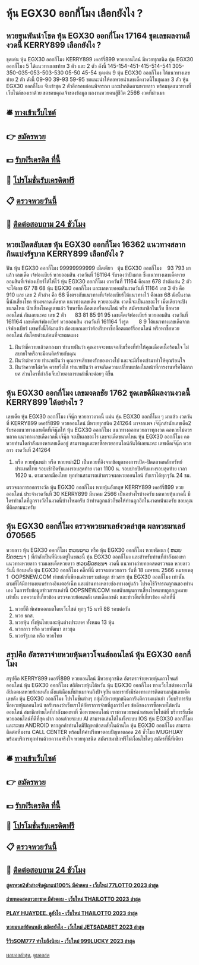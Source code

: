 # หุ้น EGX30 ออกกี่โมง เลือกยังไง ?
## หวยขุนพันนำโชค หุ้น EGX30 ออกกี่โมง 17164 ชุดเลขผลงานดีงวดนี้ KERRY899 เลือกยังไง ?
ชุดเด่น หุ้น EGX30 ออกกี่โมง KERRY899 เคอร์รี่899 หวยออนไลน์ มีหวยทุกชนิด หุ้น EGX30 ออกกี่โมง 5 ได้แนวทางเลขท้าย 3 ตัว และ 2 ตัว ดังนี้
145-154-451-415-514-541
305-350-035-053-503-530
05-50
45-54
ชุดเด่น 9 หุ้น EGX30 ออกกี่โมง ได้แนวทางเลขท้าย 2 ตัว ดังนี้
09-90
39-93
59-95
ขอแนะนำให้คอหวยนำเลขเด็ดงวดนี้ในชุดเลข 3 ตัว หุ้น EGX30 ออกกี่โมง จับเข้าชุด 2 ตัวอีกรอบก่อนพิจารณา และฝากติดตามหวยลาว พร้อมชุดแนวทางที่เว็บไซต์ของเราด้วย
ขอขอบคุณเจ้าของข้อมูล
ผลงานหวยคนสู้ชีวิต 2566 งวดที่ผ่านมา

## 🛎 [ทางเข้าเว็บไซต์](https://bit.ly/3BG5bNw)
## 👉 [สมัครหวย](https://bit.ly/3BG5bNw)
## 💵 [รับฟรีเครดิต ที่นี้](https://bit.ly/3C3mvgS)
## 👑 [โปรโมชั่นรับเครดิตฟรี](https://bit.ly/3C3mvgS)
## 📋 [ตรวจหวยวันนี้](https://bit.ly/3C3mvgS)
## 📱 [ติดต่อสอบถาม 24 ชัวโมง](https://bit.ly/3C3mvgS)

## หวยเปิดตลับเลข หุ้น EGX30 ออกกี่โมง 16362 แนวทางสลากกินแบ่งรัฐบาล KERRY899 เลือกยังไง ?
ฟัน หุ้น EGX30 ออกกี่โมง 99999999999
เม็ดเดียว   หุ้น EGX30 ออกกี่โมง    93 793
มาแล้ว เลขเด็ด เจ้ฟองเบียร์ หวยออมสิน งวดวันที่ 161164 รับรองว่าปังมาก ซึ่งแนวทางเลขเด็ดหวยออมสินที่เจ้ฟองเบียร์ได้ให้ไว้ หุ้น EGX30 ออกกี่โมง งวดวันที่ 11164 คือเลข 678 ถ้าตัดเล่น 2 ตัว จะได้เลข 67 78 68 หุ้น EGX30 ออกกี่โมง และผลหวยออมสินงวดวันที่ 11164 เลข 3 ตัว คือ 910 และ เลข 2 ตัวล่าง คือ 68 ซึ่งตรงกับแนวทางที่เจ้ฟองเบียร์ให้แนวทางไว้ คือเลข 68 ดังนั้นงวดนี้นักเสี่ยงโชค ห้ามพลาดเด็ดขาด แนวทางเลขเด็ด หวยออมสิน งวดนี้จะเป็นเลขอะไร เม็ดเดียวจะปังขนาดไหน นักเสี่ยงโชคดูเลขแล้ว รีบหาซื้อ ล็อตเตอรี่ออนไลน์ หรือ สมัครสมาชิกในเว็บ ซื้อหวยออนไลน์ กันเลยนะคะ
เลข 2 ตัว      83 81 85 91 95
เลขเด็ดเจ้ฟองเบียร์ หวยออมสิน งวดวันที่ 161164
เลขเด็ดเจ้ฟองเบียร์ หวยออมสิน งวดวันที่ 161164
วิ่งรูด       8 9
ได้แนวทางเลขเด็ดจากเจ้ฟองเบียร์ เลขครั้งนี้ได้มาแล้ว ต้องบอกเลยว่าต้องรีบหาซื้อล็อตเตอร์รี่ออนไลน์ หรือหาซื้อหวยออนไลน์ กันโดยด่วนก่อนที่จะหมดแผง
1. ฝันว่าขี่ควายแล้วตกลงมา ทำนายฝันว่า คุณอาจจะพบเจอกับเรื่องที่ทำให้คุณเดือดเนื้อร้อนใจ ไม่สบายใจหรือจะมีคนคิดร้ายกับคุณ
2. ฝันว่าฆ่าควาย ทำนายฝันว่า คุณอาจเสียของรักของหวงไป และจะมีเรื่องเข้ามาทำให้คุณร้อนใจ
3. ฝันว่าควายไล่ขวิด ควายวิ่งไล่ ทำนายฝันว่า อาจเกิดความเปลี่ยนแปลงในหน้าที่การงานหรือได้ลาภยศ ส่วนใครที่กำลังเจ็บป่วยอาการเหล่านี้จะค่อยๆ ดีขึ้น

## หุ้น EGX30 ออกกี่โมง เลขมงคลชัย 1762 ชุดเลขดีมีผลงานงวดนี้ KERRY899 ได้อย่างไร ?
เลขเด็ด หุ้น EGX30 ออกกี่โมง เจ๊นุ๊ก หวยลาวงวดนี้ แม่น หุ้น EGX30 ออกกี่โมง ๆ มาแล้ว งวดวันที่ KERRY899 เคอร์รี่899 หวยออนไลน์ มีหวยทุกชนิด 241264 มาจากเพจ เจ๊นุ๊กสำนักเลขเด็ด2 รับรองแนวทางเลขเด็ดที่เจ๊นุ๊กให้ หุ้น EGX30 ออกกี่โมง แนวทางออกหวยลาวทุกงวด คอหวยไม่ควรพลาด แนวทางเลขเด็ดงวดนี้ เจ๊นุ๊ก จะเป็นเลขอะไร เลขจะเด็ดขนาดไหน หุ้น EGX30 ออกกี่โมง คอหวยท่านใดกำลังมองหาเลขเด็ดอยู่ สามารถดูและหาซื้อหวยออนไลน์กันได้เลยนะคะ
เลขเด็ดเจ๊นุ๊ก หวยลาว งวดวันที่ 241264
1. หรือ หวยหุ้นพม่า หรือ หวยพม่า2D เป็นหวยที่อิงจากข้อมูลของการเปิด-ปิดตลาดหลักทรัพย์ประเทศไทย รอบเช้าปิดรับแทงรอบสุดท้าย เวลา 1100 น. รอบบ่ายปิดรับแทงรอบสุดท้าย เวลา 1620 น. ตามเวลาเมืองไทย ทุกท่านสามารถเข้าตรวจผลหวยออนไลน์ กับเราได้ทุกๆวัน 24 ชม.

ตรวจผลการออกรางวัล หุ้น EGX30 ออกกี่โมง หวยหุ้นอังกฤษ KERRY899 เคอร์รี่899 หวยออนไลน์ ประจำงวดวันที่ 30 KERRY899 มีนาคม 2566
เป็นอย่างไรบ้างครับ ผลหวยหุ้นงวดนี้ มีใครท่านใดที่ถูกรางวัลในงวดนี้บ้างไหมครับ ถ้าท่านถูกแล้วก็ขอให้ท่านถูกอีกในงวดหน้่นะครับ ขอบคุณที่ติดตามนะครับ

## หุ้น EGX30 ออกกี่โมง ตรวจหวยมาเลย์งวดล่าสุด ผลหวยมาเลย์ 070565
หวยลาว หุ้น EGX30 ออกกี่โมง ຫວຍລາວ หรือ หุ้น EGX30 ออกกี่โมง หวยพัฒนา ( ຫວຍພັດທະນາ ) ที่กำลังเป็นที่นิยมอยู่ในขณะนี้ หุ้น EGX30 ออกกี่โมง และสำหรับท่านที่กำลังมองหา แนวทางหวยลาว รวมเลขเด็ดหวยลาว ຫວຍພັດທະນາ งวดนี้
 แนวทางถ่ายทอดสดตรวจผล หวยลาว วันนี้ ย้อนหลัง หุ้น EGX30 ออกกี่โมง คลิ๊กที่นี่ 
ตรวจผลหวยลาว วันที่ 18 เมษายน 2566
หมายเหตุ 1  OOPSNEW.COM ทำหน้าที่เพียงแค่รวบรวมข้อมูล ข่าวสาร หุ้น EGX30 ออกกี่โมง เท่านั้น ตามที่ได้มีการเผยแพร่ทางอินเตอร์เน็ท และผ่านทางหลายช่องทางอยู่แล้ว โปรดใช้วิจารณญาณของท่านเอง ในการรับข้อมูลข่าวสารเหล่านี้ OOPSNEW.COM ขอสนับสนุนการเสี่ยงโชคแบบถูกกฎหมายเท่านั้น
บทความที่เกี่ยวข้อง
ตรวจหวยย้อนหลัง เลขเด็ดเลขดัง และข่าวอื่นที่เกี่ยวข้อง คลิกที่นี่
1. หวยยี่กี พิเศษออกผลโดยเว็บไซต์ ทุกๆ 15 นาที 88 รอบต่อวัน
2. หวย ธกส.
3. หวยหุ้น ทั้งหุ้นไทยและหุ้นต่างประเทศ ทั้งหมด 13 หุ้น
4. หวยลาว หรือ หวยพัฒนา ลาวชุด
5. หวยรัฐบาล หรือ หวยไทย

## สรุปคือ อัตรตราจ่ายหวยหุ้นดาวโจนส์ออนไลน์ หุ้น EGX30 ออกกี่โมง
สรุปคือ KERRY899 เคอร์รี่899 หวยออนไลน์ มีหวยทุกชนิด อัตรตราจ่ายหวยหุ้นดาวโจนส์ออนไลน์ หุ้น EGX30 ออกกี่โมง สถิติหวยหุ้นไต้หวัน หุ้น EGX30 ออกกี่โมง ทางเว็บไซต์ของเราได้อัปเดตผลหวยย้อนหลัง ตั้งแต่เดือนที่ผ่านมาจนถึงปัจจุบัน และเรายังมีช่องทางการติดตามกลุ่มเลขเด็ดเลขดัง หุ้น EGX30 ออกกี่โมง โปรโมชั่นต่างๆ กลุ่มใบ้หวยทุกชนิดการันตีความแม่นยำ เว็บบริการรับ ซื้อหวยหุ้นออนไลน์ ขอรับรองว่าเว็บเราให้อัตราการจ่ายที่สูงกว่าใคร
ข้อดีของการซื้อหวยไต้หวันออนไลน์
สมาชิกท่านใดที่กำลังมองหาที่ ซื้อหวยออนไลน์ เราชาวหวยขอนำเสนอเว็บไซต์ที่ บริการรับซื้อหวยออนไลน์ที่ดีที่สุด ฝาก ถอนด้วยระบบ AI สามารถเล่นได้ในทั้งระบบ IOS หุ้น EGX30 ออกกี่โมง และระบบ ANDROID หากลูกค้าท่านใดมีปัญหาข้อสงสัยในด้านใด หุ้น EGX30 ออกกี่โมง สามารถติดต่อทีมงาน CALL CENTER พร้อมให้คำปรึกษาตอบปัญหาตลอด 24 ชั่วโมง MUGHUAY พร้อมบริการทุกท่านด้วยความจริงใจ หวยทุกชนิด สมัครสมาชิกฟรีไม่เงื่อนไขใดๆ สมัครที่นี่ที่เดียว

## 🛎 [ทางเข้าเว็บไซต์](https://bit.ly/3BG5bNw)
## 👉 [สมัครหวย](https://bit.ly/3BG5bNw)
## 💵 [รับฟรีเครดิต ที่นี้](https://bit.ly/3C3mvgS)
## 👑 [โปรโมชั่นรับเครดิตฟรี](https://bit.ly/3C3mvgS)
## 📋 [ตรวจหวยวันนี้](https://bit.ly/3C3mvgS)
## 📱 [ติดต่อสอบถาม 24 ชัวโมง](https://bit.ly/3C3mvgS)

#### [สูตรหวย2ตัวล่างจับคู่มาแน่100% มีคำตอบ - เว็บใหม่ 77LOTTO 2023 ล่าสุด](https://atom.io/themes/สูตรหวย2ตัวล่างจับคู่มาแน่100%20มีคำตอบ%20-%20เว็บใหม่%2077lotto%202023%20ล่าสุด)
#### [ถ่ายทอดสดลาวกาชาด มีคำตอบ - เว็บใหม่ THAILOTTO 2023 ล่าสุด](https://atom.io/themes/ถ่ายทอดสดลาวกาชาด%20มีคำตอบ%20-%20เว็บใหม่%20thailotto%202023%20ล่าสุด)
#### [PLAY HUAYDEE. ดูยังไง - เว็บใหม่ THAILOTTO 2023 ล่าสุด](https://atom.io/themes/play%20huaydee.%20ดูยังไง%20-%20เว็บใหม่%20thailotto%202023%20ล่าสุด)
#### [หวยมาเลย์ย้อนหลัง สมัครยังไง - เว็บใหม่ JETSADABET 2023 ล่าสุด](https://atom.io/themes/หวยมาเลย์ย้อนหลัง%20สมัครยังไง%20-%20เว็บใหม่%20jetsadabet%202023%20ล่าสุด)
#### [รีวิวSOM777 ทำไมถึงนิยม - เว็บใหม่ 999LUCKY 2023 ล่าสุด](https://atom.io/themes/รีวิวsom777%20ทำไมถึงนิยม%20-%20เว็บใหม่%20999lucky%202023%20ล่าสุด)

[ผลบอลล่าสุด](https://siamsport.tv "ผลบอลล่าสุด"), [ดูบอลสด](https://siamsport.tv/ดูบอลสด "ดูบอลสด")
